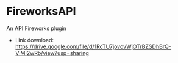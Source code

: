 # FireworksAPI
An API Fireworks plugin
- Link download: https://drive.google.com/file/d/1RcTU7jovovWjOTrBZSDhBrQ-ViMI2wRb/view?usp=sharing
